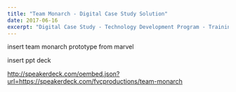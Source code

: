```yaml
---
title: "Team Monarch - Digital Case Study Solution"
date: 2017-06-16
excerpt: "Digital Case Study - Technology Development Program - Training at Accenture in St Charles"
---
```


insert team monarch prototype from marvel

insert ppt deck

http://speakerdeck.com/oembed.json?url=https://speakerdeck.com/fvcproductions/team-monarch
